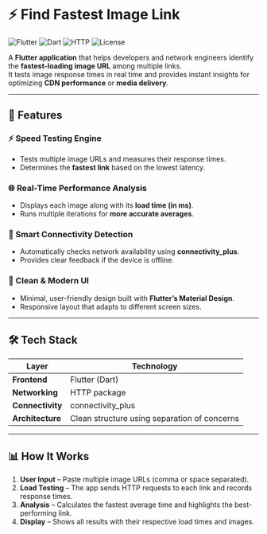 # ⚡ Find Fastest Image Link

![Flutter](https://img.shields.io/badge/Flutter-%2302569B.svg?style=for-the-badge&logo=flutter&logoColor=white)
![Dart](https://img.shields.io/badge/Dart-%230175C2.svg?style=for-the-badge&logo=dart&logoColor=white)
![HTTP](https://img.shields.io/badge/HTTP-Requests-blue?style=for-the-badge)
![License](https://img.shields.io/badge/License-MIT-green?style=for-the-badge)

A **Flutter application** that helps developers and network engineers identify the **fastest-loading image URL** among multiple links.  
It tests image response times in real time and provides instant insights for optimizing **CDN performance** or **media delivery**.

---

## 📱 Features

### ⚡ Speed Testing Engine
- Tests multiple image URLs and measures their response times.
- Determines the **fastest link** based on the lowest latency.

### 🌐 Real-Time Performance Analysis
- Displays each image along with its **load time (in ms)**.
- Runs multiple iterations for **more accurate averages**.

### 🧠 Smart Connectivity Detection
- Automatically checks network availability using **connectivity_plus**.
- Provides clear feedback if the device is offline.

### 🧩 Clean & Modern UI
- Minimal, user-friendly design built with **Flutter’s Material Design**.
- Responsive layout that adapts to different screen sizes.

---

## 🛠️ Tech Stack

| Layer | Technology |
|--------|-------------|
| **Frontend** | Flutter (Dart) |
| **Networking** | HTTP package |
| **Connectivity** | connectivity_plus |
| **Architecture** | Clean structure using separation of concerns |

---

## 📊 How It Works

1. **User Input** – Paste multiple image URLs (comma or space separated).  
2. **Load Testing** – The app sends HTTP requests to each link and records response times.  
3. **Analysis** – Calculates the fastest average time and highlights the best-performing link.  
4. **Display** – Shows all results with their respective load times and images.


